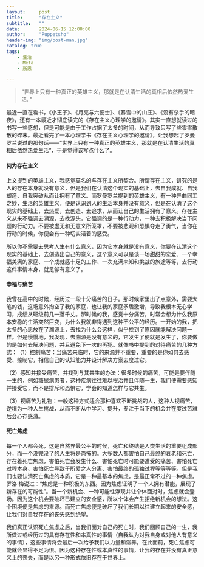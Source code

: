 ```yaml
---
layout:     post
title:      "存在主义"
subtitle:   ""
date:       2024-06-15 12:00:00
author:     "Puppetsho"
header-img: "img/post-man.jpg"
catalog: true
tags:
    - 生活
    - Meta
    - 所思

---
```


> “世界上只有一种真正的英雄主义，那就是在认清生活的真相后依然热爱生活. ”

​	最近一直在看书，《小王子》、《月亮与六便士》、《暴雪中的山庄》、《没有杀手的暗夜》，还有一本最近才彻底读完的《存在主义心理学的邀请》。其实一直想就读过的书写一些感想，但是可能是由于工作占据了太多的时间，从而导致只写了些零零散散的碎末。最近看完了一本心理学书《存在主义心理学的邀请》，让我想起了罗曼罗兰说过的那句话——“世界上只有一种真正的英雄主义，那就是在认清生活的真相后依然热爱生活”，于是觉得该写点什么了。

#### 何为存在主义

​	上文提到的英雄主义，我感觉莫名的与存在主义所契合。所谓存在主义，讲究的是人的存在本身就没有意义，但是我们在认清这个现实的基础上，去自我成就、自我塑造、自我突破从而让拥有了意义。而罗曼罗兰提到的英雄主义，有一种异曲同工之妙，生活的英雄主义，便是认识到人的生活本身并没有意义，但是在认清了这个现实的基础上，去热爱，去创造、去追求，从而让自己的生活拥有了意义。存在主义从来不强调去溯源，去找源头，它强调的是一种行动力，一种去积极解决当下问题的行动力。不要被虚无和无意义所笼罩，不要被悲观和恐惧夺走了勇气，当你在行动的时候，你便会有一种切实活着的感受。

​	所以你不需要去思考人生有什么意义，因为它本身就是没有意义，你要在认清这个现实的基础上，去创造出自己的意义，这个意义可以是谈一场甜甜的恋爱、一个幸福美满的家庭、一个成就感十足的工作、一次充满未知和挑战的旅途等等，去行动这件事情本身，就足够有意义了。

#### 幸福与痛苦

​	我曾在高中的时候，经历过一段十分痛苦的日子。那时候家里出了点意外，需要大笔的钱，这场意外掏空了我的家庭，也让我的家庭矛盾激增，导致我根本无心学习，成绩从班级前几一落千丈。那时候的我，感觉十分痛苦，时常会想为什么我原本安稳的生活突然巨变，为什么我就非得遇到这种不公平的经历。一开始的我，把太多的心思放在了溯源上，去找为什么会这样，似乎找到了原因就能解决问题一样。但是慢慢地，我发现，去溯源是没有意义的，它发生了便就是发生了，你要做的是如何去解决问题，并且避免下一次的再犯。就像书中提到的对待痛苦的几种方式：
​	（1）控制痛苦：当痛苦来临时，它的来源并不重要，重要的是你如何去感受、控制它，相信自己的认知能力并设计解决方案去度过它。

​	（2）感知并接受痛苦，并找到与其共生的办法：很多时候的痛苦，可能是要伴随一生的，例如糖尿病患者，这种疾病往往难以根治并且伴随一生，我们便需要感知并接受它，而不是排斥和恐惧它，学会的知道怎样与它共生。

​	（3）视痛苦为礼物：一般这种方式适合那种喜欢不断挑战的人，这种人视痛苦，逆境为一种人生挑战，从而不断从中学习、提升，专注于当下的机会并在度过苦难后会心存感激。

#### 死亡焦虑

​        每一个人都会死，这是自然界最公平的时候，死亡和终结是人类生活的重要组成部分，而一个没完没了的人生将是恐怖的。大多数人都害怕自己最终的衰老和死亡，存在着死亡焦虑，害怕死亡会发生什么、害怕死亡时可能要遭受的痛苦、害怕死亡过程本身、害怕死亡导致于所爱之人分离、害怕最终的孤独过程等等等等。但是我们也要认清死亡焦虑的本质，它是一种最基本的焦虑，是最正常不过的一种焦虑。罗洛·梅说过：“焦虑是一种积极的东西。因为焦虑证明了一个人拥有潜能，展现了新存在的可能性”。当一个新机会、一种可能性浮现并让个体面对时，焦虑就会登场。因为这个机会要破坏已建立的安全感，所以个体会产生拒绝新机会的想法。这个困境便是焦虑的来源。而死亡焦虑便是破坏了我们长期以往建立起来的安全感，让我们对自我存在的丧失感到绝望。

​		我们真正认识死亡焦虑之后，当我们面对自己的死亡时，我们回顾自己的一生，我所做过或经历过的具有存在性和本真性的事情（自我认为对我自身或对他人有意义的事情），这些事情将会最后一次给予我们以力量和滋养，在此面前，死亡焦虑可能就会显得不足为惧。因为这种存在性或本真性的事情，让我的存在并没有真正意义上的丧失，而是以另一种形式依旧存在于世界上。

